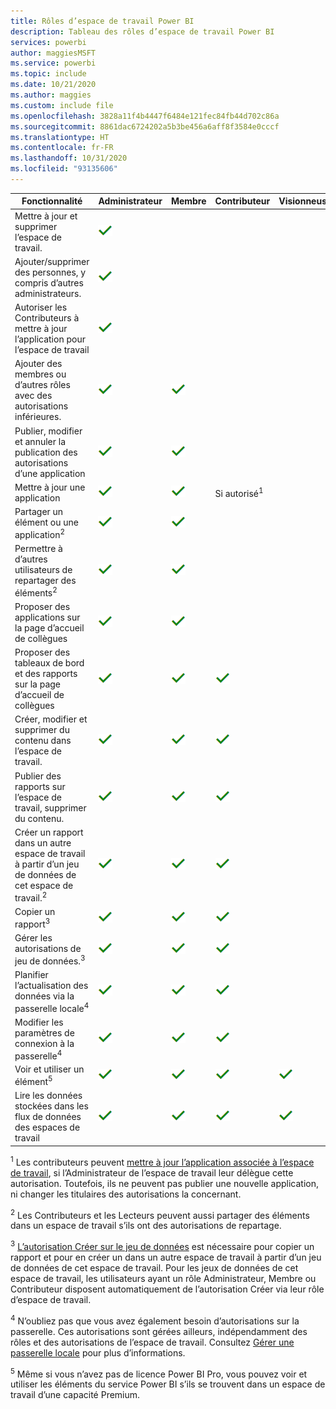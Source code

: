 ```yaml
---
title: Rôles d’espace de travail Power BI
description: Tableau des rôles d’espace de travail Power BI
services: powerbi
author: maggiesMSFT
ms.service: powerbi
ms.topic: include
ms.date: 10/21/2020
ms.author: maggies
ms.custom: include file
ms.openlocfilehash: 3828a11f4b4447f6484e121fec84fb44d702c86a
ms.sourcegitcommit: 8861dac6724202a5b3be456a6aff8f3584e0cccf
ms.translationtype: HT
ms.contentlocale: fr-FR
ms.lasthandoff: 10/31/2020
ms.locfileid: "93135606"
---
```

|Fonctionnalité   | Administrateur  | Membre  | Contributeur  | Visionneuse |
|---|---|---|---|---|
| Mettre à jour et supprimer l’espace de travail.  | ![Coche Oui](media/power-bi-workspace-roles-table/green-checkmark.png) |   |   |   | 
| Ajouter/supprimer des personnes, y compris d’autres administrateurs.  |  ![Coche Oui](media/power-bi-workspace-roles-table/green-checkmark.png) |   |   |   |
| Autoriser les Contributeurs à mettre à jour l’application pour l’espace de travail  |  ![Coche Oui](media/power-bi-workspace-roles-table/green-checkmark.png) |   |   |   |
| Ajouter des membres ou d’autres rôles avec des autorisations inférieures.  |  ![Coche Oui](media/power-bi-workspace-roles-table/green-checkmark.png) | ![Coche Oui](media/power-bi-workspace-roles-table/green-checkmark.png)  |   |   |
| Publier, modifier et annuler la publication des autorisations d’une application |  ![Coche Oui](media/power-bi-workspace-roles-table/green-checkmark.png) | ![Coche Oui](media/power-bi-workspace-roles-table/green-checkmark.png)  |   |   |
| Mettre à jour une application |  ![Coche Oui](media/power-bi-workspace-roles-table/green-checkmark.png) | ![Coche Oui](media/power-bi-workspace-roles-table/green-checkmark.png)  |  Si autorisé<sup>1</sup>  |   |
| Partager un élément ou une application<sup>2</sup> |  ![Coche Oui](media/power-bi-workspace-roles-table/green-checkmark.png) | ![Coche Oui](media/power-bi-workspace-roles-table/green-checkmark.png)  |   |   |
| Permettre à d’autres utilisateurs de repartager des éléments<sup>2</sup> |  ![Coche Oui](media/power-bi-workspace-roles-table/green-checkmark.png) | ![Coche Oui](media/power-bi-workspace-roles-table/green-checkmark.png)  |   |   |
| Proposer des applications sur la page d’accueil de collègues |  ![Coche Oui](media/power-bi-workspace-roles-table/green-checkmark.png) | ![Coche Oui](media/power-bi-workspace-roles-table/green-checkmark.png)  |   |   |
| Proposer des tableaux de bord et des rapports sur la page d’accueil de collègues |  ![Coche Oui](media/power-bi-workspace-roles-table/green-checkmark.png) | ![Coche Oui](media/power-bi-workspace-roles-table/green-checkmark.png)  | ![Coche Oui](media/power-bi-workspace-roles-table/green-checkmark.png) |   |
| Créer, modifier et supprimer du contenu dans l’espace de travail.  |  ![Coche Oui](media/power-bi-workspace-roles-table/green-checkmark.png) | ![Coche Oui](media/power-bi-workspace-roles-table/green-checkmark.png)  | ![Coche Oui](media/power-bi-workspace-roles-table/green-checkmark.png)  |   |
| Publier des rapports sur l’espace de travail, supprimer du contenu.  |  ![Coche Oui](media/power-bi-workspace-roles-table/green-checkmark.png) | ![Coche Oui](media/power-bi-workspace-roles-table/green-checkmark.png)  | ![Coche Oui](media/power-bi-workspace-roles-table/green-checkmark.png)  |   |
| Créer un rapport dans un autre espace de travail à partir d’un jeu de données de cet espace de travail.<sup>2</sup> |  ![Coche Oui](media/power-bi-workspace-roles-table/green-checkmark.png) | ![Coche Oui](media/power-bi-workspace-roles-table/green-checkmark.png)  | ![Coche Oui](media/power-bi-workspace-roles-table/green-checkmark.png)  |   |
| Copier un rapport<sup>3</sup> | ![Coche Oui](media/power-bi-workspace-roles-table/green-checkmark.png) | ![Coche Oui](media/power-bi-workspace-roles-table/green-checkmark.png) | ![Coche Oui](media/power-bi-workspace-roles-table/green-checkmark.png) |  |
| Gérer les autorisations de jeu de données.<sup>3</sup> | ![Coche Oui](media/power-bi-workspace-roles-table/green-checkmark.png) | ![Coche Oui](media/power-bi-workspace-roles-table/green-checkmark.png) | ![Coche Oui](media/power-bi-workspace-roles-table/green-checkmark.png) |  |
| Planifier l’actualisation des données via la passerelle locale<sup>4</sup> | ![Coche Oui](media/power-bi-workspace-roles-table/green-checkmark.png) | ![Coche Oui](media/power-bi-workspace-roles-table/green-checkmark.png) | ![Coche Oui](media/power-bi-workspace-roles-table/green-checkmark.png) |  |
| Modifier les paramètres de connexion à la passerelle<sup>4</sup> | ![Coche Oui](media/power-bi-workspace-roles-table/green-checkmark.png) | ![Coche Oui](media/power-bi-workspace-roles-table/green-checkmark.png) | ![Coche Oui](media/power-bi-workspace-roles-table/green-checkmark.png) |  |
| Voir et utiliser un élément<sup>5</sup> |  ![Coche Oui](media/power-bi-workspace-roles-table/green-checkmark.png) | ![Coche Oui](media/power-bi-workspace-roles-table/green-checkmark.png)  | ![Coche Oui](media/power-bi-workspace-roles-table/green-checkmark.png)  | ![Coche Oui](media/power-bi-workspace-roles-table/green-checkmark.png)  |
| Lire les données stockées dans les flux de données des espaces de travail | ![Coche Oui](media/power-bi-workspace-roles-table/green-checkmark.png) | ![Coche Oui](media/power-bi-workspace-roles-table/green-checkmark.png) | ![Coche Oui](media/power-bi-workspace-roles-table/green-checkmark.png) | ![Coche Oui](media/power-bi-workspace-roles-table/green-checkmark.png) |

<sup>1</sup> Les contributeurs peuvent [mettre à jour l’application associée à l’espace de travail](../collaborate-share/service-create-the-new-workspaces.md#allow-contributors-to-update-the-app), si l’Administrateur de l’espace de travail leur délègue cette autorisation. Toutefois, ils ne peuvent pas publier une nouvelle application, ni changer les titulaires des autorisations la concernant.

<sup>2</sup> Les Contributeurs et les Lecteurs peuvent aussi partager des éléments dans un espace de travail s’ils ont des autorisations de repartage.

<sup>3</sup> [L’autorisation Créer sur le jeu de données](../connect-data/service-datasets-build-permissions.md) est nécessaire pour copier un rapport et pour en créer un dans un autre espace de travail à partir d’un jeu de données de cet espace de travail. Pour les jeux de données de cet espace de travail, les utilisateurs ayant un rôle Administrateur, Membre ou Contributeur disposent automatiquement de l’autorisation Créer via leur rôle d’espace de travail.

<sup>4</sup> N’oubliez pas que vous avez également besoin d’autorisations sur la passerelle. Ces autorisations sont gérées ailleurs, indépendamment des rôles et des autorisations de l’espace de travail. Consultez [Gérer une passerelle locale](/data-integration/gateway/service-gateway-manage) pour plus d’informations.

<sup>5</sup> Même si vous n’avez pas de licence Power BI Pro, vous pouvez voir et utiliser les éléments du service Power BI s’ils se trouvent dans un espace de travail d’une capacité Premium.
